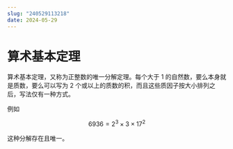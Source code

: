 ```yaml
---
slug: "240529113218"
date: 2024-05-29
---
```


# 算术基本定理

算术基本定理，又称为正整数的唯一分解定理。每个大于 1 的自然数，要么本身就是质数，要么可以写为 2 个或以上的质数的积，而且这些质因子按大小排列之后，写法仅有一种方式。

例如

$$
6936=2^3 \times 3 \times 17^2
$$

这种分解存在且唯一。


